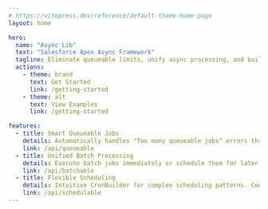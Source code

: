 ```yaml
---
# https://vitepress.dev/reference/default-theme-home-page
layout: home

hero:
  name: "Async Lib"
  text: "Salesforce Apex Async Framework"
  tagline: Eliminate queueable limits, unify async processing, and build resilient job chains with elegant error handling
  actions:
    - theme: brand
      text: Get Started
      link: /getting-started
    - theme: alt
      text: View Examples
      link: /getting-started

features:
  - title: Smart Queueable Jobs
    details: Automatically handles "Too many queueable jobs" errors through intelligent chaining and batch overflow. Features priority-based execution, sophisticated error handling, and powerful finalizers for cleanup logic.
    link: /api/queueable
  - title: Unified Batch Processing  
    details: Execute batch jobs immediately or schedule them for later with configurable scope sizes. Convert any batch job to schedulable with a single method call. Built-in error handling and result tracking.
    link: /api/batchable
  - title: Flexible Scheduling
    details: Intuitive CronBuilder for complex scheduling patterns. Convert queueable or batch jobs to schedulable effortlessly. Support for business hours, recurring intervals, and custom cron expressions.
    link: /api/schedulable
---
```



